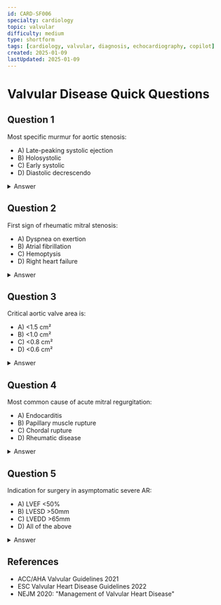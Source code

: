 ```yaml
---
id: CARD-SF006
specialty: cardiology
topic: valvular
difficulty: medium
type: shortform
tags: [cardiology, valvular, diagnosis, echocardiography, copilot]
created: 2025-01-09
lastUpdated: 2025-01-09
---
```


# Valvular Disease Quick Questions

## Question 1
Most specific murmur for aortic stenosis:

- A) Late-peaking systolic ejection
- B) Holosystolic
- C) Early systolic
- D) Diastolic decrescendo

<details>
<summary>Answer</summary>
A) Late-peaking systolic ejection - Classic AS finding
</details>

## Question 2
First sign of rheumatic mitral stenosis:

- A) Dyspnea on exertion
- B) Atrial fibrillation
- C) Hemoptysis
- D) Right heart failure

<details>
<summary>Answer</summary>
A) Dyspnea on exertion - Earliest symptom
</details>

## Question 3
Critical aortic valve area is:

- A) <1.5 cm²
- B) <1.0 cm²
- C) <0.8 cm²
- D) <0.6 cm²

<details>
<summary>Answer</summary>
B) <1.0 cm² - Severe stenosis threshold
</details>

## Question 4
Most common cause of acute mitral regurgitation:

- A) Endocarditis
- B) Papillary muscle rupture
- C) Chordal rupture
- D) Rheumatic disease

<details>
<summary>Answer</summary>
B) Papillary muscle rupture - Post-MI complication
</details>

## Question 5
Indication for surgery in asymptomatic severe AR:

- A) LVEF <50%
- B) LVESD >50mm
- C) LVEDD >65mm
- D) All of the above

<details>
<summary>Answer</summary>
D) All of the above - Class I indications
</details>

## References
- ACC/AHA Valvular Guidelines 2021
- ESC Valvular Heart Disease Guidelines 2022
- NEJM 2020: "Management of Valvular Heart Disease"

